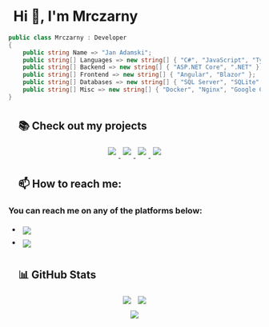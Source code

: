 
<h1 style="padding-left: 10px;">Hi 👋, I'm Mrczarny</h1>

```csharp
public class Mrczarny : Developer
{
    public string Name => "Jan Adamski";
    public string[] Languages => new string[] { "C#", "JavaScript", "TypeScript", "HTML", "CSS" };
    public string[] Backend => new string[] { "ASP.NET Core", ".NET" };
    public string[] Frontend => new string[] { "Angular", "Blazor" };
    public string[] Databases => new string[] { "SQL Server", "SQLite" };
    public string[] Misc => new string[] { "Docker", "Nginx", "Google Cloud", "DigitalOcean" };
}
```

<h2 style="padding-left: 20px; margin-top: 35px;" align="left"> 📚 Check out my projects </h2>



<p style="margin-top: 15px;" align="center">
    <a  href="https://github.com/Mrczarny/ZseTimetable">
        <img style="padding: 5px" src="https://github-readme-stats-sigma-five.vercel.app/api/pin/?username=Mrczarny&repo=ZseTimetable&title_color=fff&icon_color=f9f9f9&text_color=9f9f9f&bg_color=151515">
    </a>
        <a  href="https://github.com/Mrczarny/zseTimetableFront">
        <img style="padding: 5px" src="https://github-readme-stats-sigma-five.vercel.app/api/pin/?username=Mrczarny&repo=ZseTimetableFront&title_color=fff&icon_color=f9f9f9&text_color=9f9f9f&bg_color=151515">
    </a>
        <a  href="https://github.com/Mrczarny/OptiConfig">
        <img style="padding: 5px" src="https://github-readme-stats-sigma-five.vercel.app/api/pin/?username=Mrczarny&repo=OptiConfig&title_color=fff&icon_color=f9f9f9&text_color=9f9f9f&bg_color=151515">
    </a>
        <a  href="https://github.com/Mrczarny/ToDoList">
        <img style="padding: 5px" src="https://github-readme-stats-sigma-five.vercel.app/api/pin/?username=Mrczarny&repo=ToDolist&title_color=fff&icon_color=f9f9f9&text_color=9f9f9f&bg_color=151515">
    </a>
</p>

<h2 style="padding-left: 20px; margin-top: 35px;"> 📫 How to reach me: </h2>



<!-- list --> 
### You can reach me on any of the platforms below:
-  <a style="vertical-align: middle" href="mailto:adamski.jj@gmail.com"><img style="padding: 5px" src="https://img.shields.io/badge/Gmail-D14836?style=for-the-badge&logo=gmail&logoColor=white"></a>
-   <a style="vertical-align: middle" href="https:/www.linkedin.com/in/jan-jakub-adamski-71b114245"><img style="padding: 5px" src="https://img.shields.io/badge/LinkedIn-0077B5?style=for-the-badge&logo=linkedin&logoColor=white"></a>


<h2 style="padding-left: 20px; margin-top: 35px; " align="left"> 📊 GitHub Stats </h2>



<p style="margin-top: 15px;" align="center">
<img style="padding: 5px" src="https://github-readme-stats-sigma-five.vercel.app/api?username=Mrczarny&theme=dark&hide_border=false&include_all_commits=false&count_private=false">
<img style="padding: 5px" src="https://github-readme-streak-stats.herokuapp.com/?user=Mrczarny&theme=dark&hide_border=false"><br>
<img style="padding: 5px" src="https://github-readme-stats-sigma-five.vercel.app/api/top-langs/?username=Mrczarny&theme=dark&hide_border=false&include_all_commits=true&count_private=true&langs_count=5&layout=donut">
</p>


<!-- Proudly created with GPRM ( https://gprm.itsvg.in ) -->
